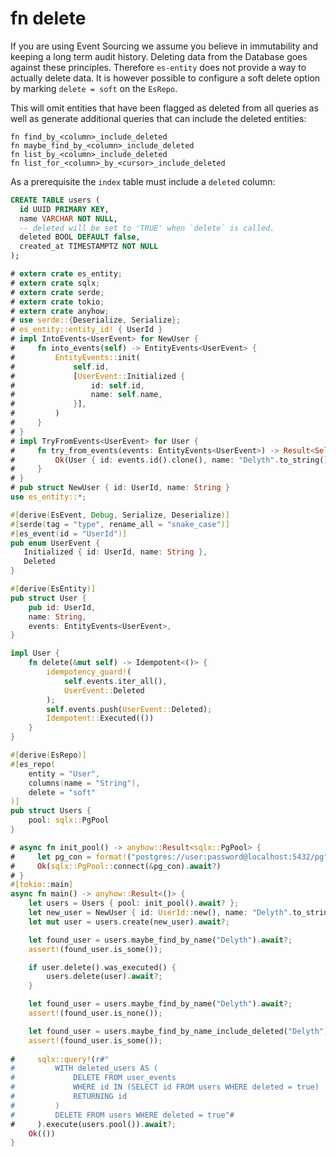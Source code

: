 # fn delete

If you are using Event Sourcing we assume you believe in immutability and keeping a long term audit history.
Deleting data from the Database goes against these principles.
Therefore `es-entity` does not provide a way to actually delete data.
It is however possible to configure a soft delete option by marking `delete = soft` on the `EsRepo`.

This will omit entities that have been flagged as deleted from all queries as well as generate additional queries that can include the deleted entities:
```rust,ignore
fn find_by_<column>_include_deleted
fn maybe_find_by_<column>_include_deleted
fn list_by_<column>_include_deleted
fn list_for_<column>_by_<cursor>_include_deleted
```

As a prerequisite the `index` table must include a `deleted` column:
```sql
CREATE TABLE users (
  id UUID PRIMARY KEY,
  name VARCHAR NOT NULL,
  -- deleted will be set to 'TRUE' when `delete` is called.
  deleted BOOL DEFAULT false,
  created_at TIMESTAMPTZ NOT NULL
);
```

```rust
# extern crate es_entity;
# extern crate sqlx;
# extern crate serde;
# extern crate tokio;
# extern crate anyhow;
# use serde::{Deserialize, Serialize};
# es_entity::entity_id! { UserId }
# impl IntoEvents<UserEvent> for NewUser {
#     fn into_events(self) -> EntityEvents<UserEvent> {
#         EntityEvents::init(
#             self.id,
#             [UserEvent::Initialized {
#                 id: self.id,
#                 name: self.name,
#             }],
#         )
#     }
# }
# impl TryFromEvents<UserEvent> for User {
#     fn try_from_events(events: EntityEvents<UserEvent>) -> Result<Self, EsEntityError> {
#         Ok(User { id: events.id().clone(), name: "Delyth".to_string(), events })
#     }
# }
# pub struct NewUser { id: UserId, name: String }
use es_entity::*;

#[derive(EsEvent, Debug, Serialize, Deserialize)]
#[serde(tag = "type", rename_all = "snake_case")]
#[es_event(id = "UserId")]
pub enum UserEvent {
   Initialized { id: UserId, name: String },
   Deleted
}

#[derive(EsEntity)]
pub struct User {
    pub id: UserId,
    name: String,
    events: EntityEvents<UserEvent>,
}

impl User {
    fn delete(&mut self) -> Idempotent<()> {
        idempotency_guard!(
            self.events.iter_all(),
            UserEvent::Deleted
        );
        self.events.push(UserEvent::Deleted);
        Idempotent::Executed(())
    }
}

#[derive(EsRepo)]
#[es_repo(
    entity = "User",
    columns(name = "String"),
    delete = "soft"
)]
pub struct Users {
    pool: sqlx::PgPool
}

# async fn init_pool() -> anyhow::Result<sqlx::PgPool> {
#     let pg_con = format!("postgres://user:password@localhost:5432/pg");
#     Ok(sqlx::PgPool::connect(&pg_con).await?)
# }
#[tokio::main]
async fn main() -> anyhow::Result<()> {
    let users = Users { pool: init_pool().await? };
    let new_user = NewUser { id: UserId::new(), name: "Delyth".to_string() };
    let mut user = users.create(new_user).await?;

    let found_user = users.maybe_find_by_name("Delyth").await?;
    assert!(found_user.is_some());

    if user.delete().was_executed() {
        users.delete(user).await?;
    }

    let found_user = users.maybe_find_by_name("Delyth").await?;
    assert!(found_user.is_none());

    let found_user = users.maybe_find_by_name_include_deleted("Delyth").await?;
    assert!(found_user.is_some());
    
#     sqlx::query!(r#"
#         WITH deleted_users AS (
#             DELETE FROM user_events 
#             WHERE id IN (SELECT id FROM users WHERE deleted = true)
#             RETURNING id
#         )
#         DELETE FROM users WHERE deleted = true"#
#     ).execute(users.pool()).await?;
    Ok(())
}
```
